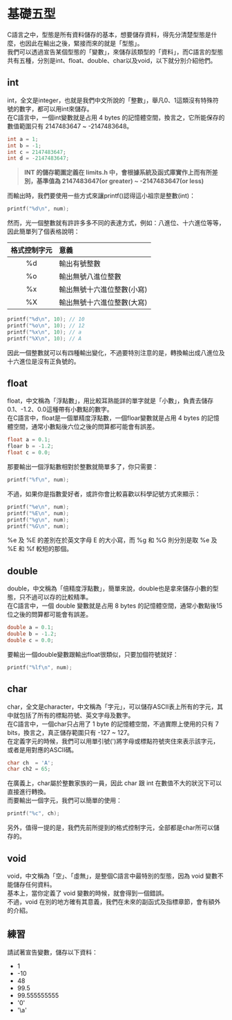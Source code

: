 # 基礎五型
C語言之中，型態是所有資料儲存的基本，想要儲存資料，得先分清楚型態是什麼，也因此在輸出之後，緊接而來的就是「型態」。  
我們可以透過宣告某個型態的「變數」，來儲存該類型的「資料」，而C語言的型態共有五種，分別是int、float、double、char以及void，以下就分別介紹他們。

## int
int，全文是integer，也就是我們中文所說的「整數」，舉凡0、1這類沒有特殊符號的數字，都可以用int來儲存。  
在C語言中，一個int變數就是占用 4 bytes 的記憶體空間，換言之，它所能保存的數值範圍只有 2147483647 ~ -2147483648。  
```c++
int a = 1;
int b = -1;
int c = 2147483647;
int d = -2147483647;
```

> **INT 的儲存範圍定義在 limits.h 中，會根據系統及函式庫實作上而有所差別，基準值為 2147483647(or greater) ~ -2147483647(or less)**

而輸出時，我們要使用一些方式來讓printf()認得這小祖宗是整數(int)：
```c++
printf("%d\n", num);
```
然而，光一個整數就有許許多多不同的表達方式，例如：八進位、十六進位等等，因此簡單列了個表格說明：

|  格式控制字元 |          意義           |
|:-----------:|:-----------------------|
| %d          | 輸出有號整數             |
| %o          | 輸出無號八進位整數        |
| %x          | 輸出無號十六進位整數(小寫) |
| %X          | 輸出無號十六進位整數(大寫) |

```c++
printf("%d\n", 10); // 10
printf("%o\n", 10); // 12
printf("%x\n", 10); // a
printf("%X\n", 10); // A
```

因此一個整數就可以有四種輸出變化，不過要特別注意的是，轉換輸出成八進位及十六進位是沒有正負號的。

## float
float，中文稱為「浮點數」，用比較耳熟能詳的單字就是「小數」，負責去儲存0.1、-1.2、0.0這種帶有小數點的數字。  
在C語言中，float是一個單精度浮點數，一個floar變數就是占用 4 bytes 的記憶體空間，通常小數點後六位之後的問算都可能會有誤差。  
```c++
float a = 0.1;
floar b = -1.2;
float c = 0.0;
```

那要輸出一個浮點數相對於整數就簡單多了，你只需要：

```c++
printf("%f\n", num);
```

不過，如果你是指數愛好者，或許你會比較喜歡以科學記號方式來顯示：  
```c++
printf("%e\n", num);
printf("%E\n", num);
printf("%g\n", num);
printf("%G\n", num);
```
%e 及 %E 的差別在於英文字母 E 的大小寫，而 %g 和 %G 則分別是取 %e 及 %E 和 %f 較短的那個。  

## double
double，中文稱為「倍精度浮點數」，簡單來說，double也是拿來儲存小數的型態，只不過可以存的比較精準。  
在C語言中，一個 double 變數就是占用 8 bytes 的記憶體空間，通常小數點後15位之後的問算都可能會有誤差。  

```c++
double a = 0.1;
double b = -1.2;
double c = 0.0;
```

要輸出一個double變數跟輸出float很類似，只要加個符號就好：  

```c++
printf("%lf\n", num);
```

## char
char，全文是character，中文稱為「字元」，可以儲存ASCII表上所有的字元，其中就包括了所有的標點符號、英文字母及數字。  
在C語言中，一個char只占用了 1 byte 的記憶體空間，不過實際上使用的只有 7 bits，換言之，真正儲存範圍只有 -127 ~ 127。  
在定義字元的時候，我們可以用單引號(')將字母或標點符號夾住來表示該字元，或者是用對應的ASCII碼。  
```c++
char ch  = 'A';
char ch2 = 65;
```
在廣義上，char屬於整數家族的一員，因此 char 跟 int 在數值不大的狀況下可以直接進行轉換。  
而要輸出一個字元，我們可以簡單的使用：
```c++
printf("%c", ch);
```

另外，值得一提的是，我們先前所提到的格式控制字元，全部都是char所可以儲存的。

## void
void，中文稱為「空」、「虛無」，是整個C語言中最特別的型態，因為 void 變數不能儲存任何資料。  
基本上，當你定義了 void 變數的時候，就會得到一個錯誤。  
不過，void 在別的地方確有其意義，我們在未來的副函式及指標章節，會有額外的介紹。  

## 練習
請試著宣告變數，儲存以下資料：
- 1
- -10
- 48
- 99.5
- 99.555555555
- '0'
- '\a'

